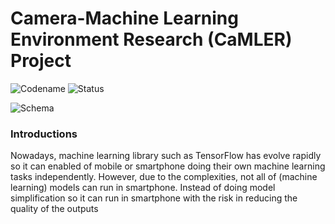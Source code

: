 # Camera-Machine Learning Environment Research (CaMLER) Project
![Codename](https://img.shields.io/badge/Codename-CaMLER-blue)
![Status](https://img.shields.io/badge/Status-Active-green)

![Schema](screenshot01.jpg)

### Introductions
Nowadays, machine learning library such as TensorFlow has evolve rapidly so it can enabled of mobile or smartphone doing their own machine learning tasks independently. However, due to the complexities, not all of (machine learning) models can run in smartphone. Instead of doing model simplification so it can run in smartphone with the risk in reducing the quality of the outputs